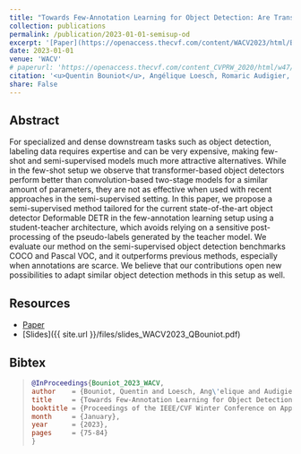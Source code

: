 ```yaml
---
title: "Towards Few-Annotation Learning for Object Detection: Are Transformer-Based Models More Efficient?"
collection: publications
permalink: /publication/2023-01-01-semisup-od
excerpt: '[Paper](https://openaccess.thecvf.com/content/WACV2023/html/Bouniot_Towards_Few-Annotation_Learning_for_Object_Detection_Are_Transformer-Based_Models_More_WACV_2023_paper.html), [Slides]({{ site.url }}/files/slides_WACV2023_QBouniot.pdf)'
date: 2023-01-01
venue: 'WACV'
# paperurl: 'https://openaccess.thecvf.com/content_CVPRW_2020/html/w47/Bouniot_Vulnerability_of_Person_Re-Identification_Models_to_Metric_Adversarial_Attacks_CVPRW_2020_paper.html'
citation: '<u>Quentin Bouniot</u>, Angélique Loesch, Romaric Audigier, Amaury Habrard'
share: False
---
```


## Abstract

For specialized and dense downstream tasks such as object detection, labeling data requires expertise and can be very expensive, making few-shot and semi-supervised models much more attractive alternatives. While in the few-shot setup we observe that transformer-based object detectors perform better than convolution-based two-stage models for a similar amount of parameters, they are not as effective when used with recent approaches in the semi-supervised setting. In this paper, we propose a semi-supervised method tailored for the current state-of-the-art object detector Deformable DETR in the few-annotation learning setup using a student-teacher architecture, which avoids relying on a sensitive post-processing of the pseudo-labels generated by the teacher model. We evaluate our method on the semi-supervised object detection benchmarks COCO and Pascal VOC, and it outperforms previous methods, especially when annotations are scarce. We believe that our contributions open new possibilities to adapt similar object detection methods in this setup as well. 

## Resources

- [Paper](https://openaccess.thecvf.com/content/WACV2023/html/Bouniot_Towards_Few-Annotation_Learning_for_Object_Detection_Are_Transformer-Based_Models_More_WACV_2023_paper.html) 
- [Slides]({{ site.url }}/files/slides_WACV2023_QBouniot.pdf)

<!-- >**For attribution in academic contexts, please cite this work as**
> -->
<!-- >"Towards Few-Annotation Learning for Object Detection: Are Transformer-Based Models More Efficient?" **Quentin Bouniot**, Angélique Loesch, Romaric Audigier, Amaury Habrard; Proceedings of the IEEE/CVF Winter Conference on Applications of Computer Vision (WACV), 2023, pp. 75-84  -->
## Bibtex

>```BibTex
>@InProceedings{Bouniot_2023_WACV,
>author    = {Bouniot, Quentin and Loesch, Ang\'elique and Audigier, Romaric and Habrard, Amaury},
>title     = {Towards Few-Annotation Learning for Object Detection: Are Transformer-Based Models More Efficient?},
>booktitle = {Proceedings of the IEEE/CVF Winter Conference on Applications of Computer Vision (WACV)},
>month     = {January},
>year      = {2023},
>pages     = {75-84}
>}
>``` 